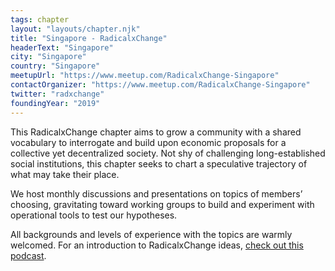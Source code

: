 ```yaml
---
tags: chapter
layout: "layouts/chapter.njk"
title: "Singapore - RadicalxChange"
headerText: "Singapore"
city: "Singapore"
country: "Singapore"
meetupUrl: "https://www.meetup.com/RadicalxChange-Singapore"
contactOrganizer: "https://www.meetup.com/RadicalxChange-Singapore"
twitter: "radxchange"
foundingYear: "2019"
---
```

This RadicalxChange chapter aims to grow a community with a shared vocabulary to interrogate and build upon economic proposals for a collective yet decentralized society. Not shy of challenging long-established social institutions, this chapter seeks to chart a speculative trajectory of what may take their place.

We host monthly discussions and presentations on topics of members’ choosing, gravitating toward working groups to build and experiment with operational tools to test our hypotheses.

All backgrounds and levels of experience with the topics are warmly welcomed. For an introduction to RadicalxChange ideas, [check out this podcast](https://80000hours.org/podcast/episodes/glen-weyl-radically-reforming-capitalism-and-democracy/).